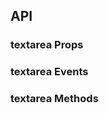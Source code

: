 ## API

### textarea Props

<field-table :data="textareaProps"/>

### textarea Events

<field-table :data="textareaEvents" type="emits" />

### textarea Methods

<field-table :data="textareaMethods" type="methods" />

<script setup>
import { ref } from 'vue';

const textareaProps = ref([
  {
    name: 'model-value (v-model)',
    desc: '绑定值',
    type: 'string',
    value: '-',
  },
  {
    name: 'default-value',
    desc: '默认值（非受控状态）',
    type: 'string',
    value: "''",
  },
  {
    name: 'placeholder',
    desc: '提示文字',
    type: 'string',
    value: '-',
  },
  {
    name: 'disabled',
    desc: '是否禁用',
    type: 'boolean',
    value: '`false`',
  },
  {
    name: 'error',
    desc: '是否为错误状态',
    type: 'boolean',
    value: '`false`',
  },
  {
    name: 'max-length',
    desc: '输入值的最大长度',
    type: 'number | { length: number; errorOnly?: boolean }',
    value: '0',
  },
  {
    name: 'show-word-limit',
    desc: '是否显示字数统计',
    type: 'boolean',
    value: '`false`',
  },
  {
    name: 'allow-clear',
    desc: '是否允许清空文本域',
    type: 'boolean',
    value: '`false`',
  },
  {
    name: 'auto-size',
    desc: '是否让文本框自适应内容高度',
    type: 'boolean | { minRows?: number; maxRows?: number }',
    value: '`false`',
  },
  {
    name: 'word-length',
    desc: '字符长度的计算方法',
    type: '(value: string) => number',
    value: '-',
  },
  {
    name: 'word-slice',
    desc: '字符截取方法，同 wordLength 一起使用',
    type: '(value: string, maxLength: number) => string',
    value: '-',
  },
  {
    name: 'textarea-attrs',
    desc: '透传给 textarea 的属性',
    type: 'Record<string, any>',
    value: '-',
  },
]);

const textareaEvents = ref([
  {
    name: 'input',
    desc: '用户输入时触发',
    type: 'value: string,\nev: Event',
    value: '-',
  },
  {
    name: 'change',
    desc: '仅在文本框失焦时触发',
    type: 'value: string,\nev: Event',
    value: '-',
  },
  {
    name: 'clear',
    desc: '点击清除按钮时触发',
    type: 'ev: MouseEvent',
    value: '-',
  },
  {
    name: 'focus',
    desc: '文本框获取焦点时触发',
    type: 'ev: FocusEvent',
    value: '-',
  },
  {
    name: 'blur',
    desc: '文本框失去焦点时触发',
    type: 'ev: FocusEvent',
    value: '-',
  },
]);

const textareaMethods = ref([
  {
    name: 'focus',
    desc: '使输入框获取焦点',
    type: '() => void',
    value: '-',
  },
  {
    name: 'blur',
    desc: '使输入框失去焦点',
    type: '() => void',
    value: '-',
  },
]);
</script>

